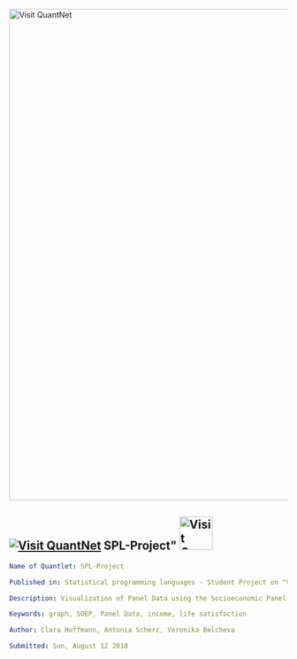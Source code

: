 [<img src="https://github.com/QuantLet/Styleguide-and-FAQ/blob/master/pictures/banner.png" width="888" alt="Visit QuantNet">](http://quantlet.de/)

## [<img src="https://github.com/QuantLet/Styleguide-and-FAQ/blob/master/pictures/qloqo.png" alt="Visit QuantNet">](http://quantlet.de/) **SPL-Project"** [<img src="https://github.com/QuantLet/Styleguide-and-FAQ/blob/master/pictures/QN2.png" width="60" alt="Visit QuantNet 2.0">](http://quantlet.de/)

```yaml
Name of Quantlet: SPL-Project

Published in: Statistical programming languages - Student Project on "Visualizing Panel Data"

Description: Visualization of Panel Data using the Socioeconomic Panel (SOEP) in Germany.

Keywords: graph, SOEP, Panel Data, income, life satisfaction

Author: Clara Hoffmann, Antonia Scherz, Veronika Belcheva

Submitted: Sun, August 12 2018

```

